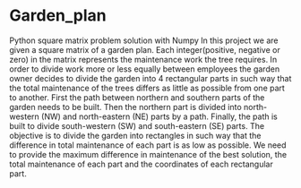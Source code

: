 # Garden_plan
Python square matrix problem solution with Numpy
In this project we are given a square matrix of a garden plan. Each integer(positive, negative or zero) in the matrix represents the maintenance work the tree requires. In order to divide work more or less equally between employees the garden owner decides to divide the garden into 4 rectangular parts in such way that the total maintenance of the trees differs as little as possible from one part to another. First the path between northern and southern parts of the garden needs to be built. Then the northern part is divided into north-western (NW) and north-eastern (NE) parts by a path. Finally, the path is built to divide south-western (SW) and south-eastern (SE) parts.
The objective is to divide the garden into rectangles in such way that the difference in total maintenance of each part is as low as possible. We need to provide the maximum difference in maintenance of the best solution, the total maintenance of each part and the coordinates of each rectangular part.
